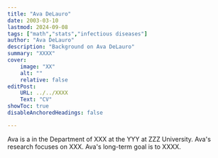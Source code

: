 ```yaml
---
title: "Ava DeLauro"
date: 2003-03-10
lastmod: 2024-09-08
tags: ["math","stats","infectious diseases"]
author: "Ava DeLauro"
description: "Background on Ava DeLauro" 
summary: "XXXX"
cover:
    image: "XX"
    alt: ""
    relative: false
editPost:
    URL: ../../XXXX
    Text: "CV"
showToc: true
disableAnchoredHeadings: false

---
```


Ava is a <majors and minors> in the Department of XXX at the YYY at ZZZ University.
Ava's research focuses on XXX.
Ava's long-term goal is to XXXX.

